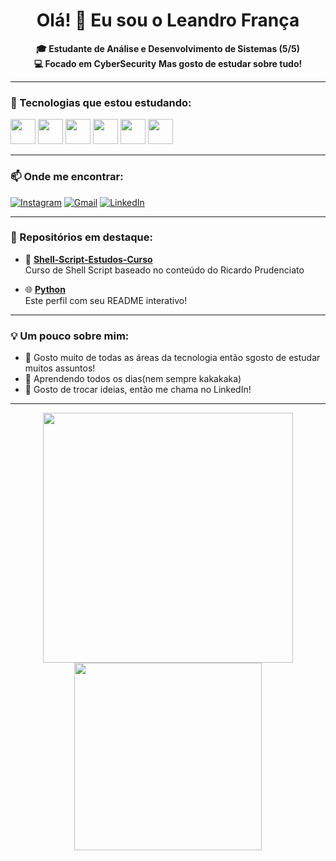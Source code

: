 <h1 align="center">Olá! 👋 Eu sou o Leandro França</h1>

<p align="center">
  <b>🎓 Estudante de Análise e Desenvolvimento de Sistemas (5/5)</b><br>
  <b>💻 Focado em CyberSecurity</b>
  <b>Mas gosto de estudar sobre tudo! </b>

</p>

---

### 🚀 Tecnologias que estou estudando:

<p align="left">
  <img src="https://cdn.jsdelivr.net/gh/devicons/devicon/icons/javascript/javascript-original.svg" width="40" />
  <img src="https://cdn.jsdelivr.net/gh/devicons/devicon/icons/react/react-original.svg" width="40" />
  <img src="https://cdn.jsdelivr.net/gh/devicons/devicon/icons/html5/html5-original.svg" width="40" />
  <img src="https://cdn.jsdelivr.net/gh/devicons/devicon/icons/css3/css3-original.svg" width="40" />
  <img src="https://cdn.jsdelivr.net/gh/devicons/devicon/icons/python/python-original.svg" width="40" />
  <img src="https://cdn.jsdelivr.net/gh/devicons/devicon/icons/linux/linux-original.svg" width="40" />
</p>

---

### 📫 Onde me encontrar:

[![Instagram](https://img.shields.io/badge/-Instagram-E4405F?style=for-the-badge&logo=Instagram&logoColor=white)](https://www.instagram.com/seuusuario)
[![Gmail](https://img.shields.io/badge/-Gmail-D14836?style=for-the-badge&logo=Gmail&logoColor=white)](mailto:leandro.alm2003@gmail.com)
[![LinkedIn](https://img.shields.io/badge/-LinkedIn-0077B5?style=for-the-badge&logo=linkedin&logoColor=white)]([https://www.linkedin.com/in/leandro-fran%C3%A7a-350946249](https://www.linkedin.com/in/leandro-fran%C3%A7a-350946249/))

---

### 📂 Repositórios em destaque:

- 🔧 **[Shell-Script-Estudos-Curso](https://github.com/Leandro-de-Almeida-Franca/Shell-Script-Estudos-Curso)**  
  Curso de Shell Script baseado no conteúdo do Ricardo Prudenciato

- 🌐 **[Python]([https://github.com/Leandro-de-Almeida-Franca/Leandro-de-Almeida-Franca](https://github.com/Leandro-de-Almeida-Franca/Python))**  
  Este perfil com seu README interativo!

---

### 💡 Um pouco sobre mim:

- 📍 Gosto muito de todas as áreas da tecnologia então sgosto de estudar muitos assuntos!
- 🧠 Aprendendo todos os dias(nem sempre kakakaka)
- 💬 Gosto de trocar ideias, então me chama no LinkedIn!

---

<p align="center">
  <img src="https://github-readme-stats.vercel.app/api?username=Leandro-de-Almeida-Franca&show_icons=true&theme=radical" width="400"/>
  <img src="https://github-readme-stats.vercel.app/api/top-langs/?username=Leandro-de-Almeida-Franca&layout=compact&theme=radical" width="300"/>
</p>
